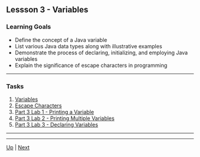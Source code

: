 ## Lessson 3 - Variables

### Learning Goals
* Define the concept of a Java variable
* List various Java data types along with illustrative examples
* Demonstrate the process of declaring, initializing, and employing Java variables
* Explain the significance of escape characters in programming

<hr>

### Tasks
1.  [Variables](part3variables.md) 
1.  [Escape Characters](part3escapeCharacters.md) 
1.  [Part 3 Lab 1 - Printing a Variable](part3labs1.md) 
1.  [Part 3 Lab 2 - Printing Multiple Variables](part3labs2.md) 
1.  [Part 3 Lab 3 - Declaring Variables](part3labs3.md) 


<hr>

<hr>

[Up](README.md) | [Next](part3variables.md)